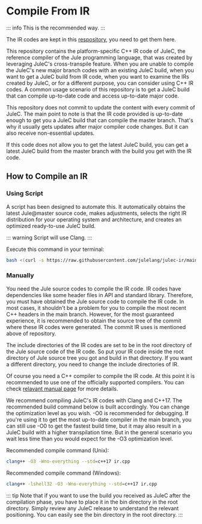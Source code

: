# Compile From IR

::: info
This is the recommended way.
:::

The IR codes are kept in this [respository](https://github.com/julelang/julec-ir), you need to get them here.

This repository contains the platform-specific C++ IR code of JuleC, the reference compiler of the Jule programming language, that was created by leveraging JuleC's cross-transpile feature. When you are unable to compile the JuleC's new major branch codes with an existing JuleC build, when you want to get a JuleC build from IR code, when you want to examine the IRs created by JuleC, or for a different purpose, you can consider using C++ IR codes. A common usage scenario of this repository is to get a JuleC build that can compile up-to-date code and access up-to-date major code.

This repository does not commit to update the content with every commit of JuleC. The main point to note is that the IR code provided is up-to-date enough to get you a JuleC build that can compile the master branch. That's why it usually gets updates after major compiler code changes. But it can also receive non-essential updates.

If this code does not allow you to get the latest JuleC build, you can get a latest JuleC build from the master branch with the build you get with the IR code.

## How to Compile an IR

### Using Script

A script has been designed to automate this. It automatically obtains the latest Jule@master source code, makes adjustments, selects the right IR distribution for your operating system and architecture, and creates an optimized ready-to-use JuleC build.

::: warning
Script will use Clang.
:::


Execute this command in your terminal:
```bash
bash <(curl -s https://raw.githubusercontent.com/julelang/julec-ir/main/compile-ir.sh)
```

### Manually

You need the Jule source codes to compile the IR code. IR codes have dependencies like some header files in API and standard library. Therefore, you must have obtained the Jule source code to compile the IR code. In most cases, it shouldn't be a problem for you to compile the most recent C++ headers in the main branch. However, for the most guaranteed experience, it is recommended to obtain the source tree of the commit where these IR codes were generated. The commit IR uses is mentioned above of repository.

The include directories of the IR codes are set to be in the root directory of the Jule source code of the IR code. So put your IR code inside the root directory of Jule source tree you got and build in that directory. If you want a different directory, you need to change the include directories of IR.

Of course you need a C++ compiler to compile the IR code. At this point it is recommended to use one of the officially supported compilers. You can check [relavant manual page](/compiler/backend/) for more details.

We recommend compiling JuleC's IR codes with Clang and C++17. The recommended build command below is built accordingly. You can change the optimization level as you wish. -O0 is recommended for debugging. If you're using it to get the most up-to-date compiler in the main branch, you can still use -O0 to get the fastest build time, but it may also result in a JuleC build with a higher transpilation time. But in the general scenario you wait less time than you would expect for the -O3 optimization level.

Recommended compile command (Unix):
```sh
clang++ -O3 -Wno-everything --std=c++17 ir.cpp
```

Recommended compile command (Windows):
```sh
clang++ -lshell32 -O3 -Wno-everything --std=c++17 ir.cpp
```

::: tip
Note that if you want to use the build you received as JuleC after the compilation phase, you have to place it in the bin directory in the root directory. Simply review any JuleC release to understand the relevant positioning. You can easily see the bin directory in the root directory.
:::
